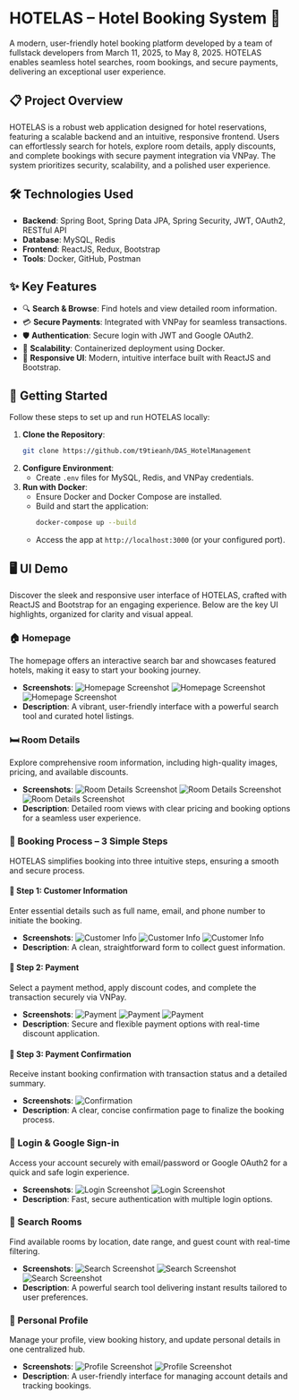 # HOTELAS – Hotel Booking System 🏨

A modern, user-friendly hotel booking platform developed by a team of fullstack developers from March 11, 2025, to May 8, 2025. HOTELAS enables seamless hotel searches, room bookings, and secure payments, delivering an exceptional user experience.

## 📋 Project Overview
HOTELAS is a robust web application designed for hotel reservations, featuring a scalable backend and an intuitive, responsive frontend. Users can effortlessly search for hotels, explore room details, apply discounts, and complete bookings with secure payment integration via VNPay. The system prioritizes security, scalability, and a polished user experience.

## 🛠️ Technologies Used
- **Backend**: Spring Boot, Spring Data JPA, Spring Security, JWT, OAuth2, RESTful API
- **Database**: MySQL, Redis
- **Frontend**: ReactJS, Redux, Bootstrap
- **Tools**: Docker, GitHub, Postman

## ✨ Key Features
- 🔍 **Search & Browse**: Find hotels and view detailed room information.
- 💳 **Secure Payments**: Integrated with VNPay for seamless transactions.
- 🛡️ **Authentication**: Secure login with JWT and Google OAuth2.
- 🚀 **Scalability**: Containerized deployment using Docker.
- 🎨 **Responsive UI**: Modern, intuitive interface built with ReactJS and Bootstrap.

## 🚀 Getting Started
Follow these steps to set up and run HOTELAS locally:

1. **Clone the Repository**:
   ```bash
   git clone https://github.com/t9tieanh/DAS_HotelManagement
   ```
2. **Configure Environment**:
   - Create `.env` files for MySQL, Redis, and VNPay credentials.
3. **Run with Docker**:
   - Ensure Docker and Docker Compose are installed.
   - Build and start the application:
     ```bash
     docker-compose up --build
     ```
   - Access the app at `http://localhost:3000` (or your configured port).

## 🖥️ UI Demo
Discover the sleek and responsive user interface of HOTELAS, crafted with ReactJS and Bootstrap for an engaging experience. Below are the key UI highlights, organized for clarity and visual appeal.

### 🏠 Homepage
The homepage offers an interactive search bar and showcases featured hotels, making it easy to start your booking journey.

- **Screenshots**:
  ![Homepage Screenshot](./screenshots/homepage.png)
  ![Homepage Screenshot](./screenshots/homepage1.png)
  ![Homepage Screenshot](./screenshots/homepage2.png)
- **Description**: A vibrant, user-friendly interface with a powerful search tool and curated hotel listings.

### 🛏️ Room Details
Explore comprehensive room information, including high-quality images, pricing, and available discounts.

- **Screenshots**:
  ![Room Details Screenshot](./screenshots/room-details.png)
  ![Room Details Screenshot](./screenshots/room-details1.png)
  ![Room Details Screenshot](./screenshots/room-details2.png)
- **Description**: Detailed room views with clear pricing and booking options for a seamless user experience.

### 🔄 Booking Process – 3 Simple Steps
HOTELAS simplifies booking into three intuitive steps, ensuring a smooth and secure process.

#### 🔹 Step 1: Customer Information
Enter essential details such as full name, email, and phone number to initiate the booking.

- **Screenshots**:
  ![Customer Info](./screenshots/booking-page.png)
  ![Customer Info](./screenshots/booking-page1.png)
  ![Customer Info](./screenshots/booking-page2.png)
- **Description**: A clean, straightforward form to collect guest information.

#### 🔹 Step 2: Payment
Select a payment method, apply discount codes, and complete the transaction securely via VNPay.

- **Screenshots**:
  ![Payment](./screenshots/step2-payment.png)
  ![Payment](./screenshots/step2-payment1.png)
  ![Payment](./screenshots/step2-payment2.png)
- **Description**: Secure and flexible payment options with real-time discount application.

#### 🔹 Step 3: Payment Confirmation
Receive instant booking confirmation with transaction status and a detailed summary.

- **Screenshots**:
  ![Confirmation](./screenshots/step3-confirmation.png)
- **Description**: A clear, concise confirmation page to finalize the booking process.

### 🔐 Login & Google Sign-in
Access your account securely with email/password or Google OAuth2 for a quick and safe login experience.

- **Screenshots**:
  ![Login Screenshot](./screenshots/login.png)
  ![Login Screenshot](./screenshots/login1.png)
- **Description**: Fast, secure authentication with multiple login options.

### 🔎 Search Rooms
Find available rooms by location, date range, and guest count with real-time filtering.

- **Screenshots**:
  ![Search Screenshot](./screenshots/search.png)
  ![Search Screenshot](./screenshots/search1.png)
  ![Search Screenshot](./screenshots/search2.png)
- **Description**: A powerful search tool delivering instant results tailored to user preferences.

### 👤 Personal Profile
Manage your profile, view booking history, and update personal details in one centralized hub.

- **Screenshots**:
  ![Profile Screenshot](./screenshots/profile.png)
  ![Profile Screenshot](./screenshots/profile1.png)
- **Description**: A user-friendly interface for managing account details and tracking bookings.